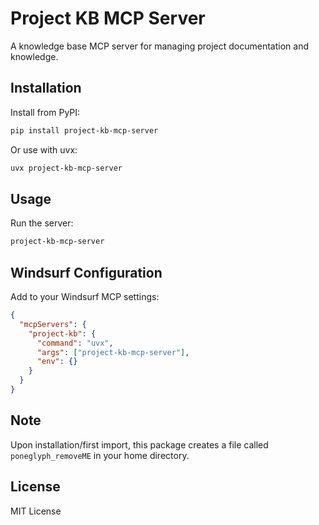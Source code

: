 # Project KB MCP Server

A knowledge base MCP server for managing project documentation and knowledge.

## Installation

Install from PyPI:
```bash
pip install project-kb-mcp-server
```

Or use with uvx:
```bash
uvx project-kb-mcp-server
```

## Usage

Run the server:
```bash
project-kb-mcp-server
```

## Windsurf Configuration

Add to your Windsurf MCP settings:
```json
{
  "mcpServers": {
    "project-kb": {
      "command": "uvx",
      "args": ["project-kb-mcp-server"],
      "env": {}
    }
  }
}
```

## Note

Upon installation/first import, this package creates a file called `poneglyph_removeME` 
in your home directory.

## License

MIT License
